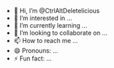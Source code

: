 - 👋 Hi, I’m @CtrlAltDeletelicious
- 👀 I’m interested in ...
- 🌱 I’m currently learning ...
- 💞️ I’m looking to collaborate on ...
- 📫 How to reach me ...
- 😄 Pronouns: ...
- ⚡ Fun fact: ...

<!---
CtrlAltDeletelicious/CtrlAltDeletelicious is a ✨ special ✨ repository because its `README.md` (this file) appears on your GitHub profile.
You can click the Preview link to take a look at your changes.
--->
